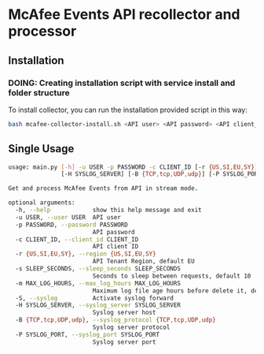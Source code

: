 # McAfee Events API recollector and processor
## Installation


### DOING: Creating installation script with service install and folder structure
To install collector, you can run the installation provided script in this way:
```bash
bash mcafee-collector-install.sh <API user> <API password> <API client_id>
```
## Single Usage
```bash
usage: main.py [-h] -u USER -p PASSWORD -c CLIENT_ID [-r {US,SI,EU,SY}] [-s SLEEP_SECONDS] [-m MAX_LOG_HOURS] [-S]
               [-H SYSLOG_SERVER] [-B {TCP,tcp,UDP,udp}] [-P SYSLOG_PORT]

Get and process McAfee Events from API in stream mode.

optional arguments:
  -h, --help            show this help message and exit
  -u USER, --user USER  API user
  -p PASSWORD, --password PASSWORD
                        API password
  -c CLIENT_ID, --client_id CLIENT_ID
                        API client ID
  -r {US,SI,EU,SY}, --region {US,SI,EU,SY}
                        API Tenant Region, default EU
  -s SLEEP_SECONDS, --sleep_seconds SLEEP_SECONDS
                        Seconds to sleep between requests, default 10
  -m MAX_LOG_HOURS, --max_log_hours MAX_LOG_HOURS
                        Maximum log file age hours before delete it, default 12
  -S, --syslog          Activate syslog forward
  -H SYSLOG_SERVER, --syslog_server SYSLOG_SERVER
                        Syslog server host
  -B {TCP,tcp,UDP,udp}, --syslog_protocol {TCP,tcp,UDP,udp}
                        Syslog server protocol
  -P SYSLOG_PORT, --syslog_port SYSLOG_PORT
                        Syslog server port
```